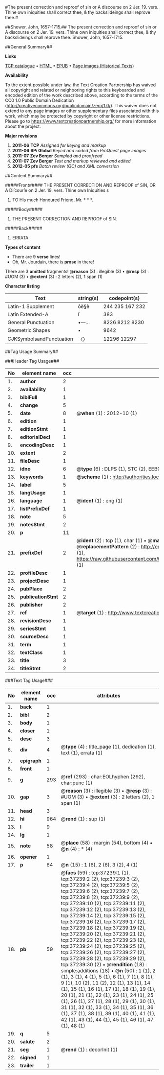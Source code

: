 #The present correction and reproof of sin or A discourse on 2 Jer. 19. vers. Thine own iniquities shall correct thee, & thy backslideings shall reprove thee.#

##Shower, John, 1657-1715.##
The present correction and reproof of sin or A discourse on 2 Jer. 19. vers. Thine own iniquities shall correct thee, & thy backslideings shall reprove thee.
Shower, John, 1657-1715.

##General Summary##

**Links**

[TCP catalogue](http://www.ota.ox.ac.uk/tcp/)  • 
[HTML](http://tei.it.ox.ac.uk/tcp/Texts-HTML/free/A60/A60145.html)  • 
[EPUB](http://tei.it.ox.ac.uk/tcp/Texts-EPUB/free/A60/A60145.epub) • 
[Page images (Historical Texts)](https://historicaltexts.jisc.ac.uk/eebo-99832765e)

**Availability**

To the extent possible under law, the Text Creation Partnership has waived all copyright and related or neighboring rights to this keyboarded and encoded edition of the work described above, according to the terms of the CC0 1.0 Public Domain Dedication (http://creativecommons.org/publicdomain/zero/1.0/). This waiver does not extend to any page images or other supplementary files associated with this work, which may be protected by copyright or other license restrictions. Please go to https://www.textcreationpartnership.org/ for more information about the project.

**Major revisions**

1. __2011-06__ __TCP__ *Assigned for keying and markup*
1. __2011-06__ __SPi Global__ *Keyed and coded from ProQuest page images*
1. __2011-07__ __Zev Berger__ *Sampled and proofread*
1. __2011-07__ __Zev Berger__ *Text and markup reviewed and edited*
1. __2012-05__ __pfs__ *Batch review (QC) and XML conversion*

##Content Summary##

#####Front#####
THE PRESENT CORRECTION AND REPROOF of SIN, OR A Diſcourſe on 2 Jer. 19. vers. Thine own Iniquities s
1. TO His much Honoured Friend, Mr. * * *.

#####Body#####

1. THE PRESENT CORRECTION AND REPROOF of SIN.

#####Back#####

1. ERRATA.

**Types of content**

  * There are 9 **verse** lines!
  * Oh, Mr. Jourdain, there is **prose** in there!

There are 3 **omitted** fragments! 
 @__reason__ (3) : illegible (3)  •  @__resp__ (3) : #UOM (3)  •  @__extent__ (3) : 2 letters (2), 1 span (1)

**Character listing**


|Text|string(s)|codepoint(s)|
|---|---|---|
|Latin-1 Supplement|ôë§è|244 235 167 232|
|Latin Extended-A|ſ|383|
|General Punctuation|•—…|8226 8212 8230|
|Geometric Shapes|▪|9642|
|CJKSymbolsandPunctuation|〈〉|12296 12297|

##Tag Usage Summary##

###Header Tag Usage###

|No|element name|occ|attributes|
|---|---|---|---|
|1.|__author__|2||
|2.|__availability__|1||
|3.|__biblFull__|1||
|4.|__change__|5||
|5.|__date__|8| @__when__ (1) : 2012-10 (1)|
|6.|__edition__|1||
|7.|__editionStmt__|1||
|8.|__editorialDecl__|1||
|9.|__encodingDesc__|1||
|10.|__extent__|2||
|11.|__fileDesc__|1||
|12.|__idno__|6| @__type__ (6) : DLPS (1), STC (2), EEBO-CITATION (1), PROQUEST (1), VID (1)|
|13.|__keywords__|1| @__scheme__ (1) : http://authorities.loc.gov/ (1)|
|14.|__label__|5||
|15.|__langUsage__|1||
|16.|__language__|1| @__ident__ (1) : eng (1)|
|17.|__listPrefixDef__|1||
|18.|__note__|5||
|19.|__notesStmt__|2||
|20.|__p__|11||
|21.|__prefixDef__|2| @__ident__ (2) : tcp (1), char (1)  •  @__matchPattern__ (2) : ([0-9\-]+):([0-9IVX]+) (1), (.+) (1)  •  @__replacementPattern__ (2) : http://eebo.chadwyck.com/downloadtiff?vid=$1&page=$2 (1), https://raw.githubusercontent.com/textcreationpartnership/Texts/master/tcpchars.xml#$1 (1)|
|22.|__profileDesc__|1||
|23.|__projectDesc__|1||
|24.|__pubPlace__|2||
|25.|__publicationStmt__|2||
|26.|__publisher__|2||
|27.|__ref__|1| @__target__ (1) : http://www.textcreationpartnership.org/docs/. (1)|
|28.|__revisionDesc__|1||
|29.|__seriesStmt__|1||
|30.|__sourceDesc__|1||
|31.|__term__|1||
|32.|__textClass__|1||
|33.|__title__|3||
|34.|__titleStmt__|2||


###Text Tag Usage###

|No|element name|occ|attributes|
|---|---|---|---|
|1.|__back__|1||
|2.|__bibl__|2||
|3.|__body__|1||
|4.|__closer__|1||
|5.|__desc__|3||
|6.|__div__|4| @__type__ (4) : title_page (1), dedication (1), text (1), errata (1)|
|7.|__epigraph__|1||
|8.|__front__|1||
|9.|__g__|293| @__ref__ (293) : char:EOLhyphen (292), char:punc (1)|
|10.|__gap__|3| @__reason__ (3) : illegible (3)  •  @__resp__ (3) : #UOM (3)  •  @__extent__ (3) : 2 letters (2), 1 span (1)|
|11.|__head__|3||
|12.|__hi__|964| @__rend__ (1) : sup (1)|
|13.|__l__|9||
|14.|__lg__|1||
|15.|__note__|58| @__place__ (58) : margin (54), bottom (4)  •  @__n__ (4) : * (4)|
|16.|__opener__|1||
|17.|__p__|64| @__n__ (15) : 1 (6), 2 (6), 3 (2), 4 (1)|
|18.|__pb__|59| @__facs__ (59) : tcp:37239:1 (1), tcp:37239:2 (2), tcp:37239:3 (2), tcp:37239:4 (2), tcp:37239:5 (2), tcp:37239:6 (2), tcp:37239:7 (2), tcp:37239:8 (2), tcp:37239:9 (2), tcp:37239:10 (2), tcp:37239:11 (2), tcp:37239:12 (2), tcp:37239:13 (2), tcp:37239:14 (2), tcp:37239:15 (2), tcp:37239:16 (2), tcp:37239:17 (2), tcp:37239:18 (2), tcp:37239:19 (2), tcp:37239:20 (2), tcp:37239:21 (2), tcp:37239:22 (2), tcp:37239:23 (2), tcp:37239:24 (2), tcp:37239:25 (2), tcp:37239:26 (2), tcp:37239:27 (2), tcp:37239:28 (2), tcp:37239:29 (2), tcp:37239:30 (2)  •  @__rendition__ (18) : simple:additions (18)  •  @__n__ (50) : 1 (1), 2 (1), 3 (1), 4 (1), 5 (1), 6 (1), 7 (1), 8 (1), 9 (1), 10 (2), 11 (2), 12 (1), 13 (1), 14 (1), 15 (1), 16 (1), 17 (1), 18 (1), 19 (1), 20 (1), 21 (1), 22 (1), 23 (1), 24 (1), 25 (1), 26 (1), 27 (1), 28 (1), 29 (1), 30 (1), 31 (1), 32 (1), 33 (1), 34 (1), 35 (1), 36 (1), 37 (1), 38 (1), 39 (1), 40 (1), 41 (1), 42 (1), 43 (1), 44 (1), 45 (1), 46 (1), 47 (1), 48 (1)|
|19.|__q__|5||
|20.|__salute__|2||
|21.|__seg__|1| @__rend__ (1) : decorInit (1)|
|22.|__signed__|1||
|23.|__trailer__|1||
